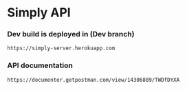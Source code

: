 # Simply API

### Dev build is deployed in (Dev branch)
`https://simply-server.herokuapp.com`

### API documentation
`https://documenter.getpostman.com/view/14306889/TWDfDYXA`



